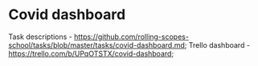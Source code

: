 # Covid dashboard
Task descriptions - https://github.com/rolling-scopes-school/tasks/blob/master/tasks/covid-dashboard.md;
Trello dashboard - https://trello.com/b/UPqOTSTX/covid-dashboard;
